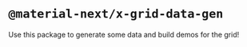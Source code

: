 # `@material-next/x-grid-data-gen`

Use this package to generate some data and build demos for the grid!
